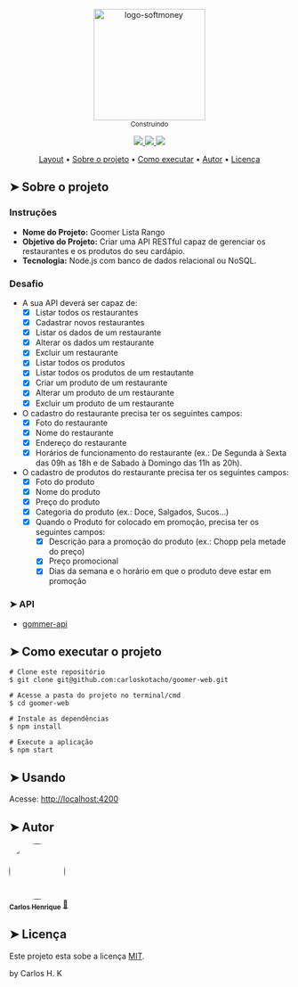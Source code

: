 <p align="center">
  <img width="200" alt="logo-softmoney" src="https://user-images.githubusercontent.com/22691244/94601040-435e3080-0269-11eb-952c-209569eca81e.png">
  <br />
  <sub>Construindo<sub>
</p>

<p align="center">
  <a href="https://github.com/carloskotacho/goomer-web/blob/master/LICENSE">
      <img src="https://img.shields.io/github/license/carloskotacho/goomer-web?color=%23009ca2&style=flat-square"/>
  </a>

  <a href="https://david-dm.org/carloskotacho/goomer-web">
      <img src="https://img.shields.io/david/peer/carloskotacho/goomer-web?color=%23009ca2&logo=PROD&style=flat-square"/>
  </a>

  <a href="https://david-dm.org/carloskotacho/goomer-web?type=dev">
      <img src="https://img.shields.io/david/dev/carloskotacho/goomer-web?color=%23009ca2&logo=DEV&style=flat-square"/>
  </a>
</p>

<p align="center">
 <a href="#-layout">Layout</a> •
 <a href="#-sobre-o-projeto">Sobre o projeto</a> •
 <a href="#-como-executar-o-projeto">Como executar</a> •
 <a href="#-autor">Autor</a> •
 <a href="#user-content--licença">Licença</a>
</p>

## ➤ Sobre o projeto

### Instruções

- **Nome do Projeto:** Goomer Lista Rango
- **Objetivo do Projeto:** Criar uma API RESTful capaz de gerenciar os restaurantes e os produtos do seu cardápio.
- **Tecnologia:** Node.js com banco de dados relacional ou NoSQL.

### Desafio

- A sua API deverá ser capaz de:
    - [x] Listar todos os restaurantes
    - [x] Cadastrar novos restaurantes
    - [x] Listar os dados de um restaurante
    - [x] Alterar os dados um restaurante
    - [x] Excluir um restaurante
    - [x] Listar todos os produtos
    - [x] Listar todos os produtos de um restautante
    - [x] Criar um produto de um restaurante
    - [x] Alterar um produto de um restaurante
    - [x] Excluir um produto de um restaurante

- O cadastro do restaurante precisa ter os seguintes campos:
    - [x] Foto do restaurante
    - [x] Nome do restaurante
    - [x] Endereço do restaurante
    - [x] Horários de funcionamento do restaurante (ex.: De Segunda à Sexta das 09h as 18h e de Sabado à Domingo das 11h as 20h).

- O cadastro de produtos do restaurante precisa ter os seguintes campos:
    - [x] Foto do produto
    - [x] Nome do produto
    - [x] Preço do produto
    - [x] Categoria do produto (ex.: Doce, Salgados, Sucos...)
    - [x] Quando o Produto for colocado em promoção, precisa ter os seguintes campos:
        - [x] Descrição para a promoção do produto (ex.: Chopp pela metade do preço)
        - [x] Preço promocional
        - [x] Dias da semana e o horário em que o produto deve estar em promoção

### ➤ API

- [gommer-api](https://github.com/carloskotacho/goomer-api)

## ➤ Como executar o projeto

```
# Clone este repositório
$ git clone git@github.com:carloskotacho/goomer-web.git

# Acesse a pasta do projeto no terminal/cmd
$ cd goomer-web

# Instale as dependências
$ npm install

# Execute a aplicação
$ npm start
```

## ➤ Usando

Acesse: [http://localhost:4200]()

## ➤ Autor

<a href="">
 <img style="border-radius: 50%;" src="https://user-images.githubusercontent.com/22691244/91348568-58532a00-e7ba-11ea-80c0-a71cd2d86481.png" width="100px;" alt=""/>
 <br />
 <sub><b>Carlos Henrique</b></sub></a> <a href="#" title="Carlos">🚀</a>
 <br />

## ➤ Licença

Este projeto esta sobe a licença [MIT](./LICENSE).

by Carlos H. K
